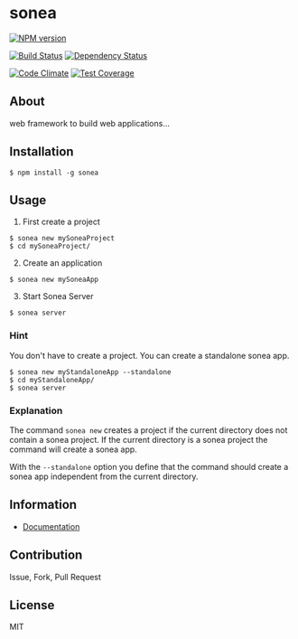 sonea
=====

[![NPM version](https://badge.fury.io/js/sonea.svg)](http://badge.fury.io/js/sonea)

[![Build Status](https://travis-ci.org/Ninevillage/sonea.svg?branch=master)](https://travis-ci.org/Ninevillage/sonea)
[![Dependency Status](https://gemnasium.com/Ninevillage/sonea.svg)](https://gemnasium.com/Ninevillage/sonea)

[![Code Climate](https://codeclimate.com/github/Ninevillage/sonea.png)](https://codeclimate.com/github/Ninevillage/sonea)
[![Test Coverage](https://codeclimate.com/github/Ninevillage/sonea/badges/coverage.svg)](https://codeclimate.com/github/Ninevillage/sonea)

## About

web framework to build web applications...

## Installation

```
$ npm install -g sonea
```

## Usage

1. First create a project
```
$ sonea new mySoneaProject
$ cd mySoneaProject/
```
2. Create an application
```
$ sonea new mySoneaApp
```
3. Start Sonea Server
```
$ sonea server
```

### Hint

You don't have to create a project. You can create a standalone sonea app.
```
$ sonea new myStandaloneApp --standalone
$ cd myStandaloneApp/
$ sonea server
```

### Explanation

The command ``` sonea new ``` creates a project if the current directory does 
not contain a sonea project. If the current directory is a sonea project the
command will create a sonea app.

With the ``` --standalone ``` option you define that the command should create
a sonea app independent from the current directory.

## Information

* [Documentation](https://github.com/Ninevillage/sonea/wiki)


## Contribution

Issue, Fork, Pull Request


## License

MIT
